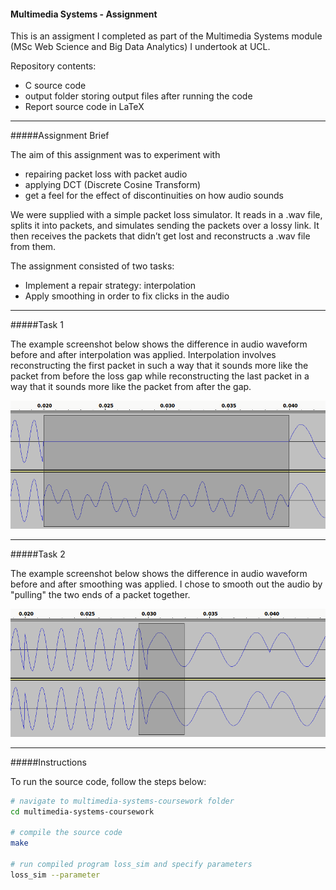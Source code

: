 #### Multimedia Systems - Assignment

This is an assigment I completed as part of the Multimedia Systems module (MSc Web Science and Big Data Analytics) I undertook at UCL.

Repository contents:
* C source code
* output folder storing output files after running the code
* Report source code in LaTeX

---

#####Assignment Brief

The aim of this assignment was to experiment with
* repairing packet loss with packet audio
* applying DCT (Discrete Cosine Transform)
* get a feel for the effect of discontinuities on how audio sounds

We were supplied with a simple packet loss simulator. It reads in a .wav file, splits it into packets, and simulates sending the packets over a lossy link. It then receives the packets that didn’t get lost and reconstructs a .wav file from them.

The assignment consisted of two tasks:

* Implement a repair strategy: interpolation
* Apply smoothing in order to fix clicks in the audio

---

#####Task 1

The example screenshot below shows the difference in audio waveform before and after interpolation was applied. Interpolation involves reconstructing the first packet in such a way that it sounds more like the packet from before the loss gap while reconstructing the last packet in a way that it sounds more like the packet from after the gap.

![alt text](https://github.com/SergiuTripon/multimedia-systems-coursework/blob/master/report-src/figures/interpolation.png "Interpolation")

---

#####Task 2

The example screenshot below shows the difference in audio waveform before and after smoothing was applied. I chose to smooth out the audio by "pulling" the two ends of a packet together.

![alt text](https://github.com/SergiuTripon/multimedia-systems-coursework/blob/master/report-src/figures/smoothing.png "Smoothing")

---

#####Instructions

To run the source code, follow the steps below:

```bash
# navigate to multimedia-systems-coursework folder
cd multimedia-systems-coursework

# compile the source code
make

# run compiled program loss_sim and specify parameters
loss_sim --parameter

```

